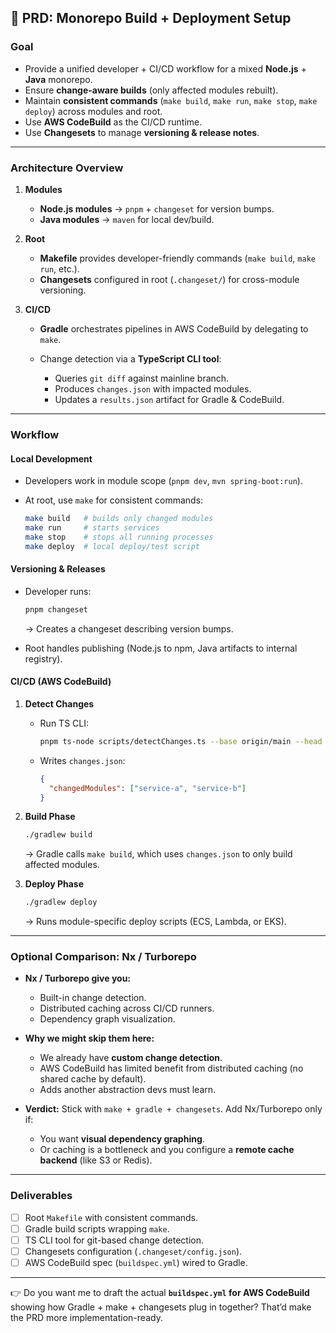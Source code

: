 ## 🔹 PRD: Monorepo Build + Deployment Setup

### **Goal**

* Provide a unified developer + CI/CD workflow for a mixed **Node.js** + **Java** monorepo.
* Ensure **change-aware builds** (only affected modules rebuilt).
* Maintain **consistent commands** (`make build`, `make run`, `make stop`, `make deploy`) across modules and root.
* Use **AWS CodeBuild** as the CI/CD runtime.
* Use **Changesets** to manage **versioning & release notes**.

---

### **Architecture Overview**

1. **Modules**

   * **Node.js modules** → `pnpm` + `changeset` for version bumps.
   * **Java modules** → `maven` for local dev/build.

2. **Root**

   * **Makefile** provides developer-friendly commands (`make build`, `make run`, etc.).
   * **Changesets** configured in root (`.changeset/`) for cross-module versioning.

3. **CI/CD**

   * **Gradle** orchestrates pipelines in AWS CodeBuild by delegating to `make`.
   * Change detection via a **TypeScript CLI tool**:

     * Queries `git diff` against mainline branch.
     * Produces `changes.json` with impacted modules.
     * Updates a `results.json` artifact for Gradle & CodeBuild.

---

### **Workflow**

#### **Local Development**

* Developers work in module scope (`pnpm dev`, `mvn spring-boot:run`).
* At root, use `make` for consistent commands:

  ```sh
  make build   # builds only changed modules
  make run     # starts services
  make stop    # stops all running processes
  make deploy  # local deploy/test script
  ```

#### **Versioning & Releases**

* Developer runs:

  ```sh
  pnpm changeset
  ```

  → Creates a changeset describing version bumps.
* Root handles publishing (Node.js to npm, Java artifacts to internal registry).

#### **CI/CD (AWS CodeBuild)**

1. **Detect Changes**

   * Run TS CLI:

     ```sh
     pnpm ts-node scripts/detectChanges.ts --base origin/main --head HEAD
     ```
   * Writes `changes.json`:

     ```json
     {
       "changedModules": ["service-a", "service-b"]
     }
     ```

2. **Build Phase**

   ```sh
   ./gradlew build
   ```

   → Gradle calls `make build`, which uses `changes.json` to only build affected modules.

3. **Deploy Phase**

   ```sh
   ./gradlew deploy
   ```

   → Runs module-specific deploy scripts (ECS, Lambda, or EKS).

---

### **Optional Comparison: Nx / Turborepo**

* **Nx / Turborepo give you:**

  * Built-in change detection.
  * Distributed caching across CI/CD runners.
  * Dependency graph visualization.

* **Why we might skip them here:**

  * We already have **custom change detection**.
  * AWS CodeBuild has limited benefit from distributed caching (no shared cache by default).
  * Adds another abstraction devs must learn.

* **Verdict:**
  Stick with `make + gradle + changesets`. Add Nx/Turborepo only if:

  * You want **visual dependency graphing**.
  * Or caching is a bottleneck and you configure a **remote cache backend** (like S3 or Redis).

---

### **Deliverables**

* [ ] Root `Makefile` with consistent commands.
* [ ] Gradle build scripts wrapping `make`.
* [ ] TS CLI tool for git-based change detection.
* [ ] Changesets configuration (`.changeset/config.json`).
* [ ] AWS CodeBuild spec (`buildspec.yml`) wired to Gradle.

---

👉 Do you want me to draft the actual **`buildspec.yml` for AWS CodeBuild** showing how Gradle + make + changesets plug in together? That’d make the PRD more implementation-ready.
